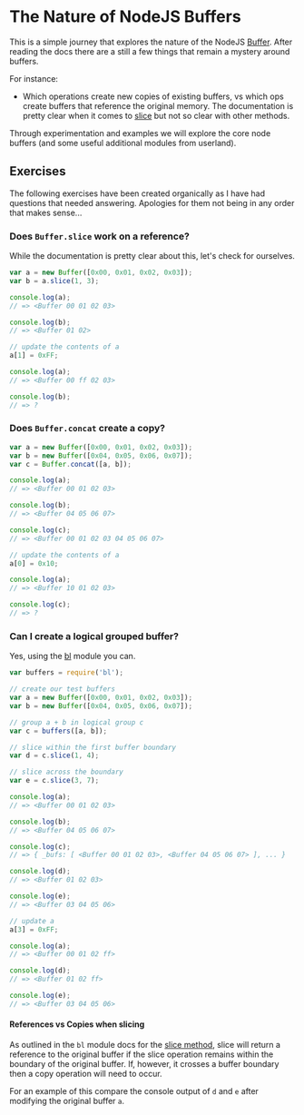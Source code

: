 # The Nature of NodeJS Buffers

This is a simple journey that explores the nature of the NodeJS
[Buffer](http://nodejs.org/api/buffer.html).  After reading the docs there
are a still a few things that remain a mystery around buffers.

For instance:

- Which operations create new copies of existing buffers, vs which ops
  create buffers that reference the original memory.  The documentation is
  pretty clear when it comes to
  [slice](http://nodejs.org/api/buffer.html#buffer_buf_slice_start_end)
  but not so clear with other methods.

Through experimentation and examples we will explore the core node
buffers (and some useful additional modules from userland).

## Exercises

The following exercises have been created organically as I have had
questions that needed answering.  Apologies for them not being in any
order that makes sense...

### Does `Buffer.slice` work on a reference?

While the documentation is pretty clear about this, let's check for
ourselves.

```js
var a = new Buffer([0x00, 0x01, 0x02, 0x03]);
var b = a.slice(1, 3);

console.log(a);
// => <Buffer 00 01 02 03>

console.log(b);
// => <Buffer 01 02>

// update the contents of a
a[1] = 0xFF;

console.log(a);
// => <Buffer 00 ff 02 03>

console.log(b);
// => ?
```

### Does `Buffer.concat` create a copy?

```js
var a = new Buffer([0x00, 0x01, 0x02, 0x03]);
var b = new Buffer([0x04, 0x05, 0x06, 0x07]);
var c = Buffer.concat([a, b]);

console.log(a);
// => <Buffer 00 01 02 03>

console.log(b);
// => <Buffer 04 05 06 07>

console.log(c);
// => <Buffer 00 01 02 03 04 05 06 07>

// update the contents of a
a[0] = 0x10;

console.log(a);
// => <Buffer 10 01 02 03>

console.log(c);
// => ?
```

### Can I create a logical grouped buffer?

Yes, using the [bl](https://github.com/rvagg/bl) module you can. 

```js
var buffers = require('bl');

// create our test buffers
var a = new Buffer([0x00, 0x01, 0x02, 0x03]);
var b = new Buffer([0x04, 0x05, 0x06, 0x07]);

// group a + b in logical group c
var c = buffers([a, b]);

// slice within the first buffer boundary
var d = c.slice(1, 4);

// slice across the boundary
var e = c.slice(3, 7);

console.log(a);
// => <Buffer 00 01 02 03>

console.log(b);
// => <Buffer 04 05 06 07>

console.log(c);
// => { _bufs: [ <Buffer 00 01 02 03>, <Buffer 04 05 06 07> ], ... }

console.log(d);
// => <Buffer 01 02 03>

console.log(e);
// => <Buffer 03 04 05 06>

// update a
a[3] = 0xFF;

console.log(a);
// => <Buffer 00 01 02 ff>

console.log(d);
// => <Buffer 01 02 ff>

console.log(e);
// => <Buffer 03 04 05 06>
```

#### References vs Copies when slicing

As outlined in the `bl` module docs for the
[slice method](https://github.com/rvagg/bl#blslice-start--end--), slice
will return a reference to the original buffer if the slice operation 
remains within the boundary of the original buffer.  If, however, it crosses
a buffer boundary then a copy operation will need to occur.

For an example of this compare the console output of `d` and `e` after 
modifying the original buffer `a`.
